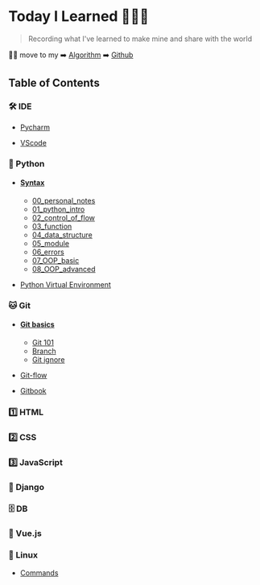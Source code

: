 # Today I Learned 👨🏻‍💻

> Recording what I've learned to make mine and share with the world

🙋‍♂️ move to my ➡️ [Algorithm](https://pyohamen.gitbook.io/algorithm/) ➡️ [Github](https://github.com/pyohamen) 

## Table of Contents

### 🛠 IDE

- [Pycharm](/IDE/Pycharm.md)

- [VScode](/IDE/VScode.md)

### 🐍 Python

- #### [Syntax]()

  - [00_personal_notes](/Python/Syntax/00_personal_notes.md)
  - [01_python_intro](/Python/Syntax/01_python_intro.ipynb)
  - [02_control_of_flow](/Python/Syntax/02_control_of_flow.ipynb)
  - [03_function](/Python/Syntax/03_function.ipynb)
  - [04_data_structure](/Python/Syntax/04_data_structure.ipynb)
  - [05_module](/Python/Syntax/05_module.ipynb)
  - [06_errors](/Python/Syntax/06_errors.ipynb)
  - [07_OOP_basic](/Python/Syntax/07_OOP_basic.ipynb)
  - [08_OOP_advanced](/Python/Syntax/08_OOP_advanced.ipynb)

- [Python Virtual Environment](/Python/Python_Virtual_Environment.md)

### 🐱 Git

- #### [Git basics]()

  - [Git 101](/Git/Git_basics/Git_101.md)
  - [Branch](/Git/Git_basics/Branch.md)
  - [Git ignore](/Git/Git_basics/Git_ignore.md)

- [Git-flow](/Git/Git-flow.md)

- [Gitbook](/Git/Gitbook.md)

### 1️⃣ HTML

### 2️⃣ CSS

### 3️⃣ JavaScript

### 🔫 Django

### 🗄 DB

### 🎨 Vue.js

### 🐧 Linux

- [Commands](/Linux/Command.md)

